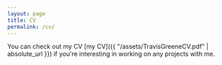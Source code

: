 ```yaml
---
layout: page
title: CV
permalink: /cv/
---
```


You can check out my CV [my CV]({{ "/assets/TravisGreeneCV.pdf" | absolute_url }}) if you're interesting in working on any projects with me.
